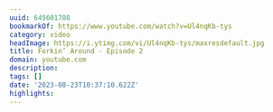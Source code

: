 ```yaml
---
uuid: 645601708
bookmarkOf: https://www.youtube.com/watch?v=Ul4nqKb-tys
category: video
headImage: https://i.ytimg.com/vi/Ul4nqKb-tys/maxresdefault.jpg
title: Forkin’ Around - Episode 2
domain: youtube.com
description:
tags: []
date: '2023-08-23T10:37:10.622Z'
highlights:
---
```



